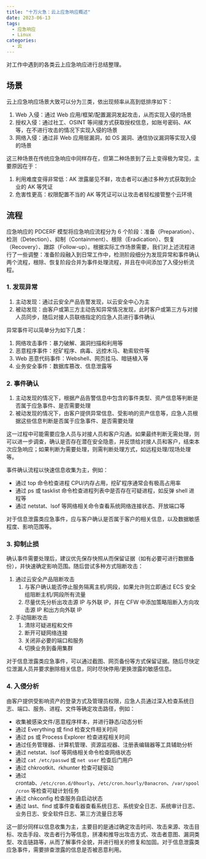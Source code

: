 ```yaml
---
title: "十万火急：云上应急响应概述"
date: 2023-06-13
tags:
  - 应急响应
  - Linux
categories:
  - 云
---
```


对工作中遇到的各类云上应急响应进行总结整理。

<!--more-->

## 场景

云上应急响应场景大致可以分为三类，依出现频率从高到低排序如下：

1. Web 入侵：通过 Web 应用/框架/配置漏洞发起攻击，从而实现入侵的场景
2. 授权入侵：通过社工、OSINT 等间接方式获取授权信息，如账号密码、AK 等，在不进行攻击的情况下实现入侵的场景
3. 网络入侵：通过非 Web 应用层漏洞，如 OS 漏洞、通信协议漏洞等实现入侵的场景

这三种场景在传统应急响应中同样存在，但第二种场景到了云上变得极为常见，主要原因在于：

1. 利用难度变得非常低：AK 泄露屡见不鲜，攻击者可以通过多种方式获取到企业的 AK 等凭证
2. 危害性更高：权限配置不当的 AK 等凭证可以让攻击者轻松接管整个云环境

## 流程

应急响应的 PDCERF 模型将应急响应流程分为 6 个阶段：准备（Preparation）、检测（Detection）、抑制（Containment）、根除（Eradication）、恢复（Recovery）、跟踪（Follow-up）。根据实际工作场景需要，我们对上述流程进行了一些调整：准备阶段融入到日常工作中，检测阶段细分为发现异常和事件确认两个流程，根除、恢复阶段合并为事件处理流程，并且在中间添加了入侵分析流程。

### 1. 发现异常

1. 主动发现：通过云安全产品告警发现，以云安全中心为主
2. 被动发现：由客户或第三方主动告知异常情况发现，此时客户或第三方与对接人员同步，随后对接人员联络指定的应急人员进行事件确认

异常事件可以简单分为如下几类：

1. 网络攻击事件：暴力破解、漏洞扫描和利用等
2. 恶意程序事件：挖矿程序、病毒、远控木马、勒索软件等
3. Web 恶意代码事件：Webshell、网页挂马、暗链植入等
4. 业务安全事件：数据库篡改、信息泄露等

### 2. 事件确认

1. 主动发现的情况下，根据产品告警信息中包含的事件类型、资产信息等判断是否属于应急事件、是否需要处理
2. 被动发现的情况下，由客户提供异常信息、受影响的资产信息等，应急人员根据这些信息判断是否属于应急事件、是否需要处理

这一过程中可能需要应急人员与对接人员和客户沟通。如果最终判断无需处理，则可以进一步调查，确认是否存在潜在安全隐患，并反馈给对接人员和客户，结束本次应急响应；如果判断为需要处理，则需判断处理方式，如远程处理/现场处理等。

事件确认流程以快速信息收集为主，例如：

- 通过 top 命令检查进程 CPU/内存占用，挖矿程序通常会有极高占用率
- 通过 ps 或 tasklist 命令检查进程列表中是否存在可疑进程，如反弹 shell 进程等
- 通过 netstat、lsof 等网络相关命令查看系统网络连接状态、开放端口等

对于信息泄露类应急事件，应与客户确认是否属于客户的相关信息，以及数据敏感程度、影响范围等。

### 3. 抑制止损

确认事件需要处理后，建议优先保存快照从而保留证据（如有必要可进行数据备份），并快速确定影响范围。随后尝试多种方式阻断攻击：

1. 通过云安全产品阻断攻击
   1. 与客户确认能否停止服务隔离主机/网段，如果允许则立即通过 ECS 安全组阻断主机/网段所有流量
   2. 尽量优先分析出攻击源 IP 与外联 IP，并在 CFW 中添加策略阻断入方向攻击源 IP 和出方向外联 IP
2. 手动阻断攻击
   1. 清除可疑进程和文件
   2. 断开可疑网络连接
   3. 关闭非必要的端口和服务
   4. 切换业务到备用集群

对于信息泄露类应急事件，可以通过截图、网页备份等方式保留证据。随后尽快定位泄漏人员并要求删除相关信息，同时尽快停用/更换泄露的敏感信息。

### 4. 入侵分析

由客户提供受影响资产的登录方式及管理员权限，应急人员通过深入检查系统日志、端口、服务、进程、文件等确定攻击路径，例如：

- 收集被感染文件/恶意程序样本，并进行静态/动态分析
- 通过 Everything 或 find 检查文件相关时间
- 通过 ps 或 Process Explorer 检查进程相关时间
- 通过任务管理器、计算机管理、资源监视器、注册表编辑器等工具辅助分析
- 通过 netstat、lsof 等网络相关命令检查网络状态
- 通过 `cat /etc/passwd` 或 `net user` 检查后门用户
- 通过 chkrootkit、rkhunter 检查可疑驱动
- 通过 crontab、`/etc/cron.d/0hourly`、`/etc/cron.hourly/0anacron`、`/var/spool/cron` 等检查可疑计划任务
- 通过 chkconfig 检查服务自启动状态
- 通过 last、find 或事件查看器查看系统日志、系统安全日志、系统审计日志、业务日志、安全软件日志、第三方流量日志等

这一部分同样以信息收集为主，主要目的是通过确定攻击时间、攻击来源、攻击目标、攻击手段、攻击者行为等信息，拼凑和推导出攻击方式、攻击者意图、漏洞类型、攻击链路等，从而了解事件全貌，并进行相关的修复和加固。对于信息泄露类应急事件，需要排查泄露的信息是否被恶意利用。
